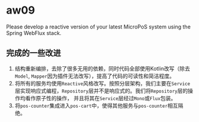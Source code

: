 # aw09

Please develop a reactive version of your latest MicroPoS system using the Spring WebFlux stack.

## 完成的一些改进

1. 结构重新编排，去除了很多无用的依赖，同时代码全部使用Kotlin改写（除去`Model`, `Mapper`因为插件无法改写），提高了代码的可读性和简洁程度。
2. 将所有的服务均使用`Reactive`风格改写。按照分层架构，我们主要在`Service`层实现响应式编程，`Repository`层并不是响应式的。我们将`Repository`层的操作均看作原子性的操作，
   并且将其在`Service`层经过`Mono`或`Flux`包装。
3. 将`pos-counter`集成进入`pos-cart`中，使得其他服务与`pos-counter`相互隔绝。
